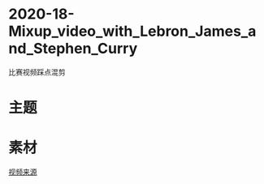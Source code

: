 # 2020-18-Mixup_video_with_Lebron_James_and_Stephen_Curry
比赛视频踩点混剪  
# 主题  
# 素材  
<a href="/素材/video/素材来源.md">视频来源</a>
